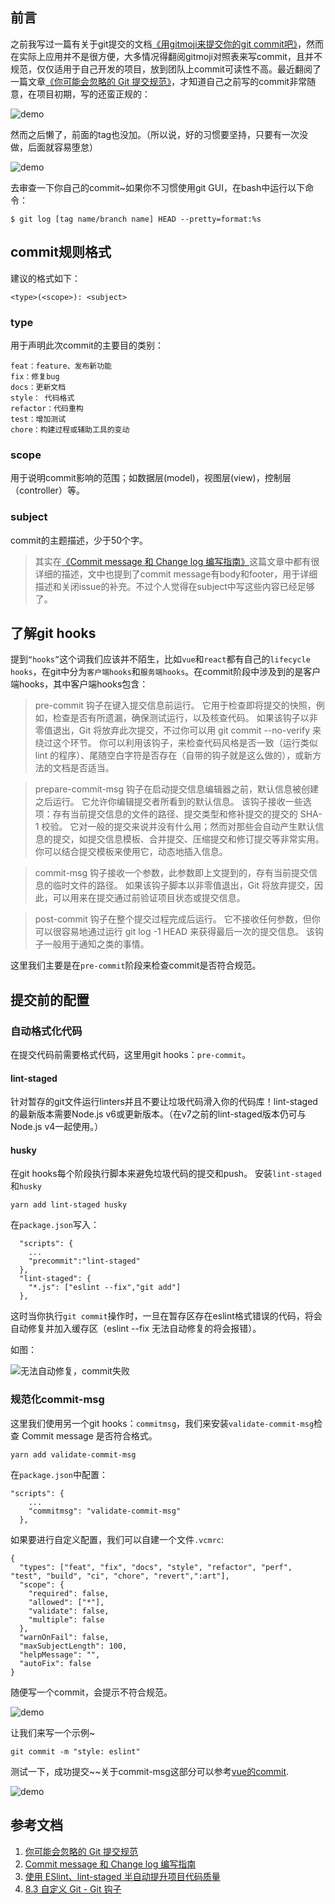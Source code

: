 ## 前言
之前我写过一篇有关于git提交的文档[《用gitmoji来提交你的git commit吧》](https://www.jianshu.com/p/3191a33d5a96)，然而在实际上应用并不是很方便，大多情况得翻阅gitmoji对照表来写commit，且并不规范，仅仅适用于自己开发的项目，放到团队上commit可读性不高。最近翻阅了一篇文章[《你可能会忽略的 Git 提交规范》](http://jartto.wang/2018/07/08/git-commit/)，才知道自己之前写的commit非常随意，在项目初期，写的还蛮正规的：

![demo](http://chuantu.biz/t6/341/1531277987x-1376440234.png)

然而之后懒了，前面的tag也没加。（所以说，好的习惯要坚持，只要有一次没做，后面就容易堕怠）

![demo](http://chuantu.biz/t6/341/1531278047x-1376440234.png)

去审查一下你自己的commit~如果你不习惯使用git GUI，在bash中运行以下命令：
```
$ git log [tag name/branch name] HEAD --pretty=format:%s
```
## commit规则格式
建议的格式如下：
```
<type>(<scope>): <subject>
```
### type
用于声明此次commit的主要目的类别：
```
feat：feature、发布新功能
fix：修复bug
docs：更新文档
style： 代码格式
refactor：代码重构
test：增加测试
chore：构建过程或辅助工具的变动
```
### scope
用于说明commit影响的范围；如数据层(model)，视图层(view)，控制层（controller）等。
### subject
commit的主题描述，少于50个字。

>其实在[《Commit message 和 Change log 编写指南》](http://www.ruanyifeng.com/blog/2016/01/commit_message_change_log.html)这篇文章中都有很详细的描述，文中也提到了commit message有body和footer，用于详细描述和关闭issue的补充。不过个人觉得在subject中写这些内容已经足够了。
## 了解git hooks
提到`“hooks”`这个词我们应该并不陌生，比如`vue`和`react`都有自己的`lifecycle hooks`，在git中分为`客户端hooks`和`服务端hooks`。在commit阶段中涉及到的是客户端hooks，其中客户端hooks包含：

>pre-commit 钩子在键入提交信息前运行。 它用于检查即将提交的快照，例如，检查是否有所遗漏，确保测试运行，以及核查代码。 如果该钩子以非零值退出，Git 将放弃此次提交，不过你可以用 git commit --no-verify 来绕过这个环节。 你可以利用该钩子，来检查代码风格是否一致（运行类似 lint 的程序）、尾随空白字符是否存在（自带的钩子就是这么做的），或新方法的文档是否适当。

>prepare-commit-msg 钩子在启动提交信息编辑器之前，默认信息被创建之后运行。 它允许你编辑提交者所看到的默认信息。 该钩子接收一些选项：存有当前提交信息的文件的路径、提交类型和修补提交的提交的 SHA-1 校验。 它对一般的提交来说并没有什么用；然而对那些会自动产生默认信息的提交，如提交信息模板、合并提交、压缩提交和修订提交等非常实用。 你可以结合提交模板来使用它，动态地插入信息。

>commit-msg 钩子接收一个参数，此参数即上文提到的，存有当前提交信息的临时文件的路径。 如果该钩子脚本以非零值退出，Git 将放弃提交，因此，可以用来在提交通过前验证项目状态或提交信息。 

>post-commit 钩子在整个提交过程完成后运行。 它不接收任何参数，但你可以很容易地通过运行 git log -1 HEAD 来获得最后一次的提交信息。 该钩子一般用于通知之类的事情。

这里我们主要是在`pre-commit`阶段来检查commit是否符合规范。
## 提交前的配置
### 自动格式化代码
在提交代码前需要格式代码，这里用git hooks：`pre-commit`。
#### lint-staged
针对暂存的git文件运行linters并且不要让垃圾代码滑入你的代码库！lint-staged的最新版本需要Node.js v6或更新版本。（在v7之前的lint-staged版本仍可与Node.js v4一起使用。）
#### husky
在git hooks每个阶段执行脚本来避免垃圾代码的提交和push。
安装`lint-staged`和`husky`
```
yarn add lint-staged husky
```
在`package.json`写入：
```
  "scripts": {
    ...
    "precommit":"lint-staged"
  },
  "lint-staged": {
    "*.js": ["eslint --fix","git add"]
  },
```
这时当你执行`git commit`操作时，一旦在暂存区存在eslint格式错误的代码，将会自动修复并加入缓存区（eslint --fix 无法自动修复的将会报错）。

如图：

![无法自动修复，commit失败](http://chuantu.biz/t6/341/1531297142x-1404814694.png)
### 规范化commit-msg
这里我们使用另一个git hooks：`commitmsg`，我们来安装`validate-commit-msg`检查 Commit message 是否符合格式。
```
yarn add validate-commit-msg
```
在`package.json`中配置：
```
"scripts": {
    ...
    "commitmsg": "validate-commit-msg"
  },
```
如果要进行自定义配置，我们可以自建一个文件`.vcmrc`:
```
{
  "types": ["feat", "fix", "docs", "style", "refactor", "perf", "test", "build", "ci", "chore", "revert",":art"],
  "scope": {
    "required": false,
    "allowed": ["*"],
    "validate": false,
    "multiple": false
  },
  "warnOnFail": false,
  "maxSubjectLength": 100,
  "helpMessage": "",
  "autoFix": false
}
```
随便写一个commit，会提示不符合规范。

![demo](http://chuantu.biz/t6/341/1531299679x-1404814694.png)

让我们来写一个示例~
```
git commit -m "style: eslint"
```
测试一下，成功提交~~关于commit-msg这部分可以参考[vue的commit](https://github.com/vuejs/vue/commits/dev).

![demo](http://chuantu.biz/t6/341/1531300144x-1404814694.png)

## 参考文档
1. [你可能会忽略的 Git 提交规范](http://jartto.wang/2018/07/08/git-commit/)
2. [Commit message 和 Change log 编写指南](http://www.ruanyifeng.com/blog/2016/01/commit_message_change_log.html)
3. [使用 ESlint、lint-staged 半自动提升项目代码质量](https://www.jianshu.com/p/cdd749c624d9)
4. [8.3 自定义 Git - Git 钩子](https://git-scm.com/book/zh/v2/%E8%87%AA%E5%AE%9A%E4%B9%89-Git-Git-%E9%92%A9%E5%AD%90)